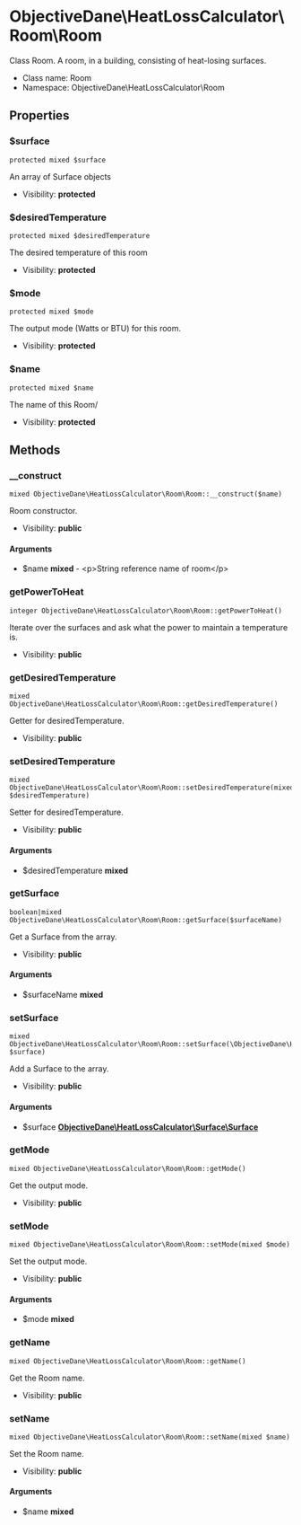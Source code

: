 ObjectiveDane\HeatLossCalculator\Room\Room
===============

Class Room.  A room, in a building, consisting of heat-losing surfaces.




* Class name: Room
* Namespace: ObjectiveDane\HeatLossCalculator\Room





Properties
----------


### $surface

    protected mixed $surface

An array of Surface objects



* Visibility: **protected**


### $desiredTemperature

    protected mixed $desiredTemperature

The desired temperature of this room



* Visibility: **protected**


### $mode

    protected mixed $mode

The output mode (Watts or BTU) for this room.



* Visibility: **protected**


### $name

    protected mixed $name

The name of this Room/



* Visibility: **protected**


Methods
-------


### __construct

    mixed ObjectiveDane\HeatLossCalculator\Room\Room::__construct($name)

Room constructor.



* Visibility: **public**


#### Arguments
* $name **mixed** - &lt;p&gt;String reference name of room&lt;/p&gt;



### getPowerToHeat

    integer ObjectiveDane\HeatLossCalculator\Room\Room::getPowerToHeat()

Iterate over the surfaces and ask what the power to maintain a temperature is.



* Visibility: **public**




### getDesiredTemperature

    mixed ObjectiveDane\HeatLossCalculator\Room\Room::getDesiredTemperature()

Getter for desiredTemperature.



* Visibility: **public**




### setDesiredTemperature

    mixed ObjectiveDane\HeatLossCalculator\Room\Room::setDesiredTemperature(mixed $desiredTemperature)

Setter for desiredTemperature.



* Visibility: **public**


#### Arguments
* $desiredTemperature **mixed**



### getSurface

    boolean|mixed ObjectiveDane\HeatLossCalculator\Room\Room::getSurface($surfaceName)

Get a Surface from the array.



* Visibility: **public**


#### Arguments
* $surfaceName **mixed**



### setSurface

    mixed ObjectiveDane\HeatLossCalculator\Room\Room::setSurface(\ObjectiveDane\HeatLossCalculator\Surface\Surface $surface)

Add a Surface to the array.



* Visibility: **public**


#### Arguments
* $surface **[ObjectiveDane\HeatLossCalculator\Surface\Surface](ObjectiveDane-HeatLossCalculator-Surface-Surface.md)**



### getMode

    mixed ObjectiveDane\HeatLossCalculator\Room\Room::getMode()

Get the output mode.



* Visibility: **public**




### setMode

    mixed ObjectiveDane\HeatLossCalculator\Room\Room::setMode(mixed $mode)

Set the output mode.



* Visibility: **public**


#### Arguments
* $mode **mixed**



### getName

    mixed ObjectiveDane\HeatLossCalculator\Room\Room::getName()

Get the Room name.



* Visibility: **public**




### setName

    mixed ObjectiveDane\HeatLossCalculator\Room\Room::setName(mixed $name)

Set the Room name.



* Visibility: **public**


#### Arguments
* $name **mixed**


